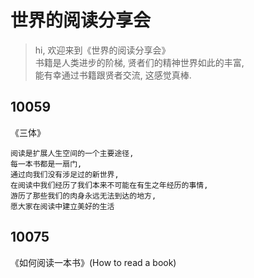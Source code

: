 # 世界的阅读分享会
> hi, 欢迎来到《世界的阅读分享会》    
> 书籍是人类进步的阶梯, 贤者们的精神世界如此的丰富,   
> 能有幸通过书籍跟贤者交流, 这感觉真棒.  

## 10059
《三体》
```text
阅读是扩展人生空间的一个主要途径,   
每一本书都是一扇门,   
通过向我们没有涉足过的新世界,   
在阅读中我们经历了我们本来不可能在有生之年经历的事情,   
游历了那些我们的肉身永远无法到达的地方,   
愿大家在阅读中建立美好的生活
```

## 10075
《如何阅读一本书》(How to read a book)  

